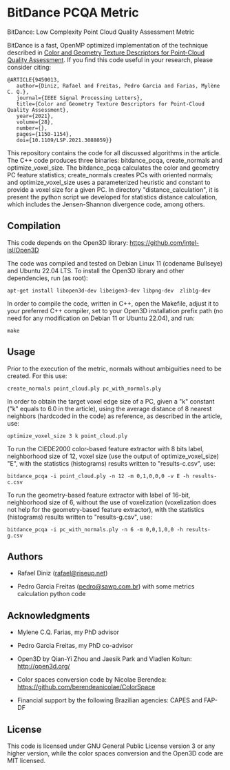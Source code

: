 # BitDance PCQA Metric

BitDance: Low Complexity Point Cloud Quality Assessment Metric

BitDance is a fast, OpenMP optimized implementation of the technique described in
[Color and Geometry Texture Descriptors for Point-Cloud Quality Assessment](2021_SLP_Rafael.pdf).
If you find this code useful in your research, please consider citing:

   ```
   @ARTICLE{9450013,
      author={Diniz, Rafael and Freitas, Pedro Garcia and Farias, Mylène C. Q.},
      journal={IEEE Signal Processing Letters}, 
      title={Color and Geometry Texture Descriptors for Point-Cloud Quality Assessment}, 
      year={2021},
      volume={28},
      number={},
      pages={1150-1154},
      doi={10.1109/LSP.2021.3088059}}
   ```

This repository contains the code for all discussed algorithms in the article. The C++ code produces
three binaries: bitdance_pcqa, create_normals and optimize_voxel_size. The bitdance_pcqa calculates
the color and geometry PC feature statistics; create_normals creates PCs with oriented normals; and
optimize_voxel_size uses a parameterized heuristic and constant to provide a voxel size for a given
PC. In directory "distance_calculation", it is present the python script we developed for statistics
distance calculation, which includes the Jensen-Shannon divergence code, among others.


## Compilation

This code depends on the Open3D library: https://github.com/intel-isl/Open3D

The code was compiled and tested on Debian Linux 11 (codename Bullseye) and
Ubuntu 22.04 LTS. To install the Open3D library and other dependencies, run
(as root):

    apt-get install libopen3d-dev libeigen3-dev libpng-dev  zlib1g-dev

In order to compile the code, written in C++, open the Makefile, adjust it to your preferred C++
compiler, set to your Open3D installation prefix path (no need for any
modification on Debian 11 or Ubuntu 22.04),
and run:

    make


## Usage

Prior to the execution of the metric, normals without ambiguities need to be created. For this use:

    create_normals point_cloud.ply pc_with_normals.ply

In order to obtain the target voxel edge size of a PC, given a "k" constant ("k" equals to 6.0 in
the article), using the average distance of 8 nearest neighbors (hardcoded in the code) as
reference, as described in the article, use:

    optimize_voxel_size 3 k point_cloud.ply

To run the CIEDE2000 color-based feature extractor with 8 bits label, neighborhood size of 12,
voxel size (use the output of optimize_voxel_size) "E", with the statistics (histograms) results written to "results-c.csv",  use:

    bitdance_pcqa -i point_cloud.ply -n 12 -m 0,1,0,0,0 -v E -h results-c.csv

To run the geometry-based feature extractor with label of 16-bit, neighborhood size of 6, without the
use of voxelization (voxelization does not help for the geometry-based feature extractor), with
the statistics (histograms) results written to "results-g.csv", use:

    bitdance_pcqa -i pc_with_normals.ply -n 6 -m 0,0,1,0,0 -h results-g.csv


## Authors

- Rafael Diniz (rafael@riseup.net)

- Pedro Garcia Freitas (pedro@sawp.com.br) with some metrics calculation python code

## Acknowledgments

- Mylene C.Q. Farias, my PhD advisor

- Pedro Garcia Freitas, my PhD co-advisor

- Open3D by Qian-Yi Zhou and Jaesik Park and Vladlen Koltun: http://open3d.org/

- Color spaces conversion code by Nicolae Berendea: https://github.com/berendeanicolae/ColorSpace

- Financial support by the following Brazilian agencies: CAPES and FAP-DF

## License

This code is licensed under GNU General Public License version 3 or any higher version, while the
color spaces conversion and the Open3D code are MIT licensed.
